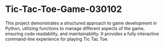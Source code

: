 # Tic-Tac-Toe-Game-030102
This project demonstrates a structured approach to game development in Python, utilizing functions to manage different aspects of the game, ensuring code readability, and maintainability. It provides a fully interactive command-line experience for playing Tic Tac Toe.

